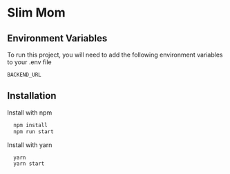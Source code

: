 
# Slim Mom


## Environment Variables

To run this project, you will need to add the following environment variables to your .env file

`BACKEND_URL`

## Installation

Install with npm

```bash
  npm install 
  npm run start 
```

Install with yarn

```bash
  yarn 
  yarn start 
```
    

